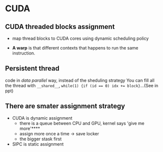 # CUDA
## CUDA threaded blocks assignment
* map thread blocks to CUDA cores using dynamic scheduling policy

* **A warp** is that different contexts that happens to run the same instruction.

## Persistent thread
code in *data parallel* way, instead of the sheduling strategy
You can fill all the thread with `__shared__`, `while(1) {if (id == 0) idx += block}`...(See in ppt)

## There are smater assignment strategy
* CUDA is dynamic assignment
  * there is a queue between CPU and GPU, kernel says 'give me more'****
  * assign more once a time -> save locker
  * the bigger stask first
* SIPC is static assignment